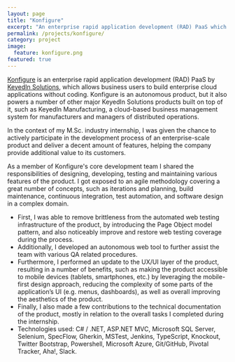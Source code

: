 ```yaml
---
layout: page
title: "Konfigure"
excerpt: "An enterprise rapid application development (RAD) PaaS which allows business users to build enterprise cloud applications without coding"
permalink: /projects/konfigure/
category: project
image:
  feature: konfigure.png
featured: true
---
```


[Konfigure](http://www.konfigure.com/) is an enterprise rapid application development (RAD) PaaS by [KeyedIn Solutions](http://www.keyedin.com/), which allows business users to build enterprise cloud applications without coding. Konfigure is an autonomous product, but it also powers a number of other major KeyedIn Solutions products built on top of it, such as KeyedIn Manufacturing, a cloud-based business management system for manufacturers and managers of distributed operations.
 
In the context of my M.Sc. industry internship, I was given the chance to actively participate in the development process of an enterprise-scale product and deliver a decent amount of features, helping the company provide additional value to its customers.

As a member of Konfigure's core development team I shared the responsibilities of designing, developing, testing and maintaining various features of the product. I got exposed to an agile methodology covering a great number of concepts, such as iterations and planning, build maintenance, continuous integration, test automation, and software design in a complex domain.

* First, I was able to remove brittleness from the automated web testing infrastructure of the product, by introducing the Page Object model pattern, and also noticeably improve and restore web testing coverage during the process.
* Additionally, I developed an autonomous web tool to further assist the team with various QA related procedures.
* Furthermore, I performed an update to the UX/UI layer of the product, resulting in a number of benefits, such as making the product accessible to mobile devices (tablets, smartphones, etc.) by leveraging the mobile-first design approach, reducing the complexity of some parts of the application’s UI (e.g. menus, dashboards), as well as overall improving the aesthetics of the product.
* Finally, I also made a few contributions to the technical documentation of the product, mostly in relation to the overall tasks I completed during the internship.
* Technologies used: C# / .NET, ASP.NET MVC, Microsoft SQL Server, Selenium, SpecFlow, Gherkin, MSTest, Jenkins, TypeScript, Knockout, Twitter Bootstrap, Powershell, Microsoft Azure, Git/GitHub, Pivotal Tracker, Aha!, Slack.
